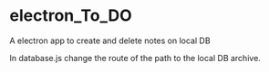 # electron_To_DO
A electron app to create and delete notes on local DB

In database.js change the route of the path to the local DB archive. 

